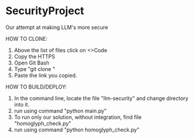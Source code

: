 # SecurityProject
Our attempt at making LLM's more secure

HOW TO CLONE:
1. Above the list of files click on <>Code
2. Copy the HTTPS
3. Open Git Bash
4. Type "git clone "
5. Paste the link you copied.

HOW TO BUILD/DEPLOY:
1. In the command line, locate the file "llm-security" and change directory into it.
2. run using command "python main.py"
3. To run only our solution, without integration, find file "homoglyph_check.py"
4. run using command "python homoglyph_check.py"
